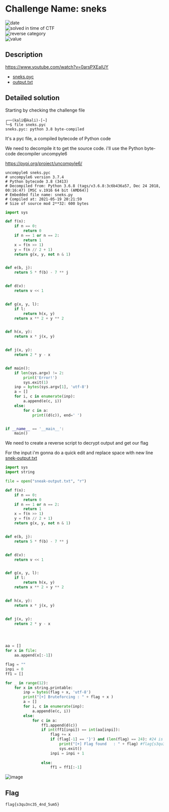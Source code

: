 # Challenge Name: sneks

![date](https://img.shields.io/badge/date-17.06.2021-brightgreen.svg)  
![solved in time of CTF](https://img.shields.io/badge/solved-in%20time%20of%20CTF-brightgreen.svg)   
![reverse category](https://img.shields.io/badge/category-Reverse-blueviolet.svg)   
![value](https://img.shields.io/badge/value-403-blue.svg)  


## Description

https://www.youtube.com/watch?v=0arsPXEaIUY

- [sneks.pyc](sneks.pyc)
- [output.txt](output.txt)  


## Detailed solution

Starting by checking the challenge file  
  
```
┌──(kali㉿kali)-[~]
└─$ file sneks.pyc
sneks.pyc: python 3.8 byte-compiled
``` 

It's a pyc file, a compiled bytecode of Python code

We need to decompile it to get the source code. i'll use the Python byte-code decompiler uncompyle6

https://pypi.org/project/uncompyle6/

``` 
uncompyle6 sneks.pyc
# uncompyle6 version 3.7.4
# Python bytecode 3.8 (3413)
# Decompiled from: Python 3.6.8 (tags/v3.6.8:3c6b436a57, Dec 24 2018, 00:16:47) [MSC v.1916 64 bit (AMD64)]
# Embedded file name: sneks.py
# Compiled at: 2021-05-19 20:21:59
# Size of source mod 2**32: 600 bytes
``` 
```python
import sys

def f(n):
    if n == 0:
        return 0
    if n == 1 or n == 2:
        return 1
    x = f(n >> 1)
    y = f(n // 2 + 1)
    return g(x, y, not n & 1)


def e(b, j):
    return 5 * f(b) - 7 ** j


def d(v):
    return v << 1


def g(x, y, l):
    if l:
        return h(x, y)
    return x ** 2 + y ** 2


def h(x, y):
    return x * j(x, y)


def j(x, y):
    return 2 * y - x


def main():
    if len(sys.argv) != 2:
        print('Error!')
        sys.exit(1)
    inp = bytes(sys.argv[1], 'utf-8')
    a = []
    for i, c in enumerate(inp):
        a.append(e(c, i))
    else:
        for c in a:
            print((d(c)), end=' ')


if __name__ == '__main__':
    main()
```  
We need to create a reverse script to decrypt output and get our flag 

For the input i'm gonna do a quick edit and replace space with new line [snek-output.txt](snek-output.txt)

```python
import sys
import string

file = open("sneak-output.txt", "r")

def f(n):
    if n == 0:
        return 0
    if n == 1 or n == 2:
        return 1
    x = f(n >> 1)
    y = f(n // 2 + 1)
    return g(x, y, not n & 1)


def e(b, j):
    return 5 * f(b) - 7 ** j


def d(v):
    return v << 1


def g(x, y, l):
    if l:
        return h(x, y)
    return x ** 2 + y ** 2


def h(x, y):
    return x * j(x, y)


def j(x, y):
    return 2 * y - x




aa = []
for x in file:
    aa.append(x[:-1])

flag = ""
inpi = 0
ff1 = []

for _ in range(12): 
    for x in string.printable:        
        inp = bytes(flag + x, 'utf-8')
        print("[+] Bruteforcing : " + flag + x )
        a = []
        for i, c in enumerate(inp):
            a.append(e(c, i))
        else:
            for c in a:
                ff1.append(d(c))
                if int(ff1[inpi]) == int(aa[inpi]):
                    flag += x                     
                    if (flag[-1] == '}') and (len(flag) == 24): #24 is output length
                        print("[+] Flag found   : " + flag) #flag{s3qu3nc35_4nd_5um5}
                        sys.exit()                 
                    inpi = inpi + 1
                    
                else:
                    ff1 = ff1[:-1]
 ```                  

![image](https://user-images.githubusercontent.com/72421091/122679917-c141dd80-d1e4-11eb-812a-f761f1b00297.png)




## Flag

```
flag{s3qu3nc35_4nd_5um5}
```
